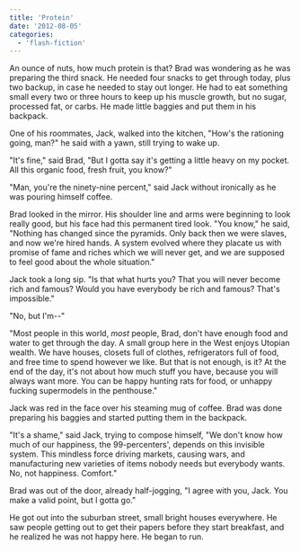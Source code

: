 ```yaml
---
title: 'Protein'
date: '2012-08-05'
categories:
  - 'flash-fiction'
---
```


An ounce of nuts, how much protein is that? Brad was wondering as he was
preparing the third snack. He needed four snacks to get through today, plus two
backup, in case he needed to stay out longer. He had to eat something small
every two or three hours to keep up his muscle growth, but no sugar, processed
fat, or carbs. He made little baggies and put them in his backpack.

<!-- truncate -->

One of his roommates, Jack, walked into the kitchen, "How's the rationing going,
man?" he said with a yawn, still trying to wake up.

"It's fine," said Brad, "But I gotta say it's getting a little heavy on my
pocket. All this organic food, fresh fruit, you know?"

"Man, you're the ninety-nine percent," said Jack without ironically as he was
pouring himself coffee.

Brad looked in the mirror. His shoulder line and arms were beginning to look
really good, but his face had this permanent tired look. "You know," he said,
"Nothing has changed since the pyramids. Only back then we were slaves, and now
we're hired hands. A system evolved where they placate us with promise of fame
and riches which we will never get, and we are supposed to feel good about the
whole situation."

Jack took a long sip. "Is that what hurts you? That you will never become rich
and famous? Would you have everybody be rich and famous? That's impossible."

"No, but I'm--"

"Most people in this world, _most_ people, Brad, don't have enough food and
water to get through the day. A small group here in the West enjoys Utopian
wealth. We have houses, closets full of clothes, refrigerators full of food, and
free time to spend however we like. But that is not enough, is it? At the end of
the day, it's not about how much stuff you have, because you will always want
more. You can be happy hunting rats for food, or unhappy fucking supermodels in
the penthouse."

Jack was red in the face over his steaming mug of coffee. Brad was done
preparing his baggies and started putting them in the backpack.

"It's a shame," said Jack, trying to compose himself, "We don't know how much of
our happiness, the 99-percenters', depends on this invisible system. This
mindless force driving markets, causing wars, and manufacturing new varieties of
items nobody needs but everybody wants. No, not happiness. Comfort."

Brad was out of the door, already half-jogging, "I agree with you, Jack. You
make a valid point, but I gotta go."

He got out into the suburban street, small bright houses everywhere. He saw
people getting out to get their papers before they start breakfast, and he
realized he was not happy here. He began to run.
